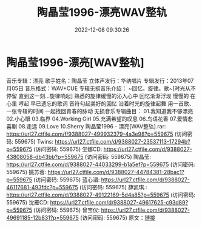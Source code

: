 ﻿---
title: 陶晶莹1996-漂亮WAV整轨
date: 2022-12-08 09:30:26
categories: WAV车载音乐、镜像
tags: 华语中文
---
# 陶晶莹1996-漂亮[WAV整轨]

音乐专辑：漂亮
歌手姓名：陶晶莹
立体声发行：华纳唱片
专辑发行：2013年07月05日
音乐格式：WAV+CUE
专辑无损音乐介绍：
~回忆。旋律。歌~[时光从不停留 直到这一刻…旋律响起]
熟悉的旋律缓慢的沁入心中 回忆渐渐浮现 慢慢的 在心里
哼起 早已遗忘的歌词 音符勾起美好的回忆 沿着时光的旋律起舞
用一首歌、一张专辑的时间 一起找回青春的脉动
无损音乐专辑曲目：
01.我知道我不够漂亮
02.小心眼
03.临界
04.Working Girl
05.充满希望的叹息
06.鸟语花香
07.爱情悲喜剧
08.走远
09.Love
10.Sherry
陶晶莹1996 - 漂亮[WAV整轨].rar: https://url27.ctfile.com/f/9388027-499932379-4a3e98?p=559675
(访问密码: 559675)
Twins: https://url27.ctfile.com/d/9388027-23537113-17294b?p=559675
(访问密码: 559675)
坣娜CD: https://url27.ctfile.com/d/9388027-43808058-db43bb?p=559675
(访问密码: 559675)
陶晶莹: https://url27.ctfile.com/d/9388027-44033299-b1a5ef?p=559675
(访问密码: 559675)
姚苏蓉: https://url27.ctfile.com/d/9388027-44784381-28bac1?p=559675
(访问密码: 559675)
蓝心湄: https://url27.ctfile.com/d/9388027-46117681-493fdc?p=559675
(访问密码: 559675)
薛凯琪.: https://url27.ctfile.com/d/9388027-49122169-5d4a85?p=559675
(访问密码: 559675)
沈雁CD: https://url27.ctfile.com/d/9388027-49617625-c93d89?p=559675
(访问密码: 559675)
曾宝仪: https://url27.ctfile.com/d/9388027-49691185-12b831?p=559675
(访问密码: 559675)
原文：[链接](https://blog.sina.com.cn/s/blog_1647c7e76010310i3.html)